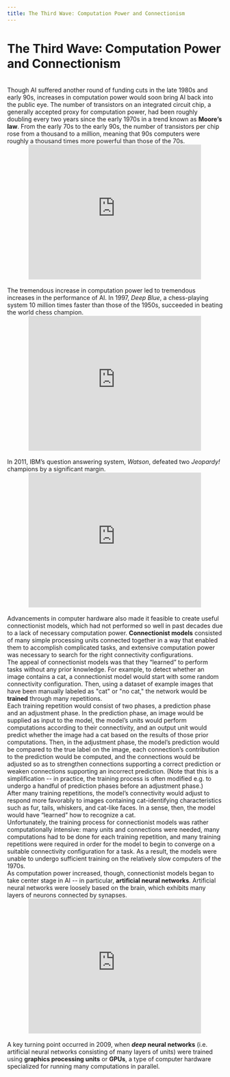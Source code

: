 ```yaml
---
title: The Third Wave꞉ Computation Power and Connectionism
---
```


# The Third Wave꞉ Computation Power and Connectionism

<br>
Though AI suffered another round of funding cuts in the late 1980s and early 90s, increases in computation power would soon bring AI back into the public eye. The number of transistors on an integrated circuit chip, a generally accepted proxy for computation power, had been roughly doubling every two years since the early 1970s in a trend known as <b>Moore’s law</b>. From the early 70s to the early 90s, the number of transistors per chip rose from a thousand to a million, meaning that 90s computers were roughly a thousand times more powerful than those of the 70s.

<br>
<center>
  <iframe width="80%" height="315" src="https://www.youtube.com/embed/aWLBmapcJRU" frameborder="0" allow="accelerometer; autoplay; encrypted-media; gyroscope; picture-in-picture" allowfullscreen></iframe>
</center>

<br>
The tremendous increase in computation power led to tremendous increases in the performance of AI. In 1997, <i>Deep Blue</i>, a chess-playing system 10 million times faster than those of the 1950s, succeeded in beating the world chess champion.

<br>
<center>
  <iframe width="80%" height="315" src="https://www.youtube.com/embed/KF6sLCeBj0s" frameborder="0" allow="accelerometer; autoplay; encrypted-media; gyroscope; picture-in-picture" allowfullscreen></iframe>
</center>

<br>
In 2011, IBM’s question answering system, <i>Watson</i>, defeated two <i>Jeopardy!</i> champions by a significant margin.

<br>
<center>
  <iframe width="80%" height="315" src="https://www.youtube.com/embed/P18EdAKuC1U" frameborder="0" allow="accelerometer; autoplay; encrypted-media; gyroscope; picture-in-picture" allowfullscreen></iframe>
</center>

<br>
Advancements in computer hardware also made it feasible to create useful connectionist models, which had not performed so well in past decades due to a lack of necessary computation power. <b>Connectionist models</b> consisted of many simple processing units connected together in a way that enabled them to accomplish complicated tasks, and extensive computation power was necessary to search for the right connectivity configurations.

<br>
The appeal of connectionist models was that they “learned” to perform tasks without any prior knowledge. For example, to detect whether an image contains a cat, a connectionist model would start with some random connectivity configuration. Then, using a dataset of example images that have been manually labeled as "cat" or "no cat," the network would be <b>trained</b> through many repetitions. 

<br>
Each training repetition would consist of two phases, a prediction phase and an adjustment phase. In the prediction phase, an image would be supplied as input to the model, the model’s units would perform computations according to their connectivity, and an output unit would predict whether the image had a cat based on the results of those prior computations. Then, in the adjustment phase, the model’s prediction would be compared to the true label on the image, each connection’s contribution to the prediction would be computed, and the connections would be adjusted so as to strengthen connections supporting a correct prediction or weaken connections supporting an incorrect prediction. (Note that this is a simplification -- in practice, the training process is often modified e.g. to undergo a handful of prediction phases before an adjustment phase.)

<br>
After many training repetitions, the model’s connectivity would adjust to respond more favorably to images containing cat-identifying characteristics such as fur, tails, whiskers, and cat-like faces. In a sense, then, the model would have “learned” how to recognize a cat.

<br>
Unfortunately, the training process for connectionist models was rather computationally intensive: many units and connections were needed, many computations had to be done for each training repetition, and many training repetitions were required in order for the model to begin to converge on a suitable connectivity configuration for a task. As a result, the models were unable to undergo sufficient training on the relatively slow computers of the 1970s.

<br>
As computation power increased, though, connectionist models began to take center stage in AI -- in particular, <b>artificial neural networks</b>. Artificial neural networks were loosely based on the brain, which exhibits many layers of neurons connected by synapses.

<br>
<center>
  <iframe width="80%" height="315" src="https://www.youtube.com/embed/aircAruvnKk" frameborder="0" allow="accelerometer; autoplay; encrypted-media; gyroscope; picture-in-picture" allowfullscreen></iframe>
</center>

<br>
A key turning point occurred in 2009, when <b><i>deep</i> neural networks</b> (i.e. artificial neural networks consisting of many layers of units) were trained using <b>graphics processing units</b> or <b>GPUs</b>, a type of computer hardware specialized for running many computations in parallel.
